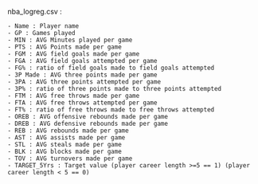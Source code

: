 nba_logreg.csv :

	- Name : Player name
	- GP : Games played 
	- MIN :	AVG Minutes played per game
	- PTS :	AVG Points made per game
	- FGM :	AVG field goals made per game
	- FGA :	AVG field goals attempted per game
	- FG% :	ratio of field goals made to field goals attempted
	- 3P Made : AVG three points made per game
	- 3PA : AVG three points attempted per game
	- 3P% :	ratio of three points made to three points attempted
	- FTM :	AVG free throws made per game
	- FTA : AVG free throws attempted per game
	- FT% : ratio of free throws made to free throws attempted
	- OREB : AVG offensive rebounds made per game
	- DREB : AVG defensive rebounds made per game
	- REB : AVG rebounds made per game	
	- AST :	AVG assists made per game
	- STL : AVG steals made per game
	- BLK :	AVG blocks made per game
	- TOV :	AVG turnovers made per game
	- TARGET_5Yrs : Target value (player career length >=5 == 1) (player career length < 5 == 0)